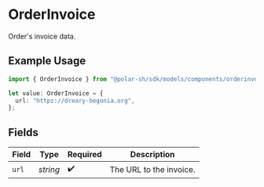 # OrderInvoice

Order's invoice data.

## Example Usage

```typescript
import { OrderInvoice } from "@polar-sh/sdk/models/components/orderinvoice.js";

let value: OrderInvoice = {
  url: "https://dreary-begonia.org",
};
```

## Fields

| Field                   | Type                    | Required                | Description             |
| ----------------------- | ----------------------- | ----------------------- | ----------------------- |
| `url`                   | *string*                | :heavy_check_mark:      | The URL to the invoice. |